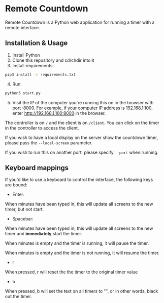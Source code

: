 # Remote Countdown

Remote Countdown is a Python web application for running a timer with a remote interface.

## Installation & Usage

1. Install Python
2. Clone this repository and cd/chdir into it
3. Install requirements:
```bash
pip3 install -r requirements.txt
```
4. Run:
```bash
python3 start.py
```
5. Visit the IP of the computer you're running this on in the browser with port :8000. For example, if your computer IP address is 192.168.1.100, enter http://192.168.1.100:8000 in the browser.

The controller is on `/` and the client is on `/client`. You can click on the timer in the controller to access the client.

If you wish to have a local display on the server show the countdown timer, please pass the `--local-screen` parameter.

If you wish to run this on another port, please specify `--port` when running.

## Keyboard mappings

If you'd like to use a keyboard to control the interface, the following keys are bound:

- Enter:

When minutes have been typed in, this will update all screens to the new timer, but not start.

- Spacebar:

When minutes have been typed in, this will update all screens to the new timer and **immediately** start the timer.

When minutes is empty and the timer is running, it will pause the timer.

When minutes is empty and the timer is not running, it will resume the timer.

- r

When pressed, r will reset the the timer to the original timer value

- b 

When pressed, b will set the text on all timers to "", or in other words, black out the timer.